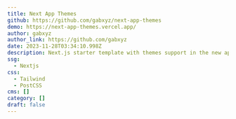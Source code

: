 ```yaml
---
title: Next App Themes
github: https://github.com/gabxyz/next-app-themes
demo: https://next-app-themes.vercel.app/
author: gabxyz
author_link: https://github.com/gabxyz
date: 2023-11-28T03:34:10.998Z
description: Next.js starter template with themes support in the new app directory
ssg:
  - Nextjs
css:
  - Tailwind
  - PostCSS
cms: []
category: []
draft: false
---
```

